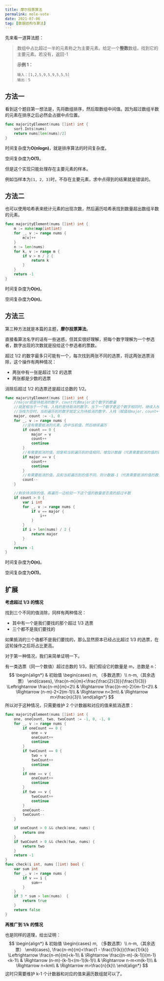 ```yaml
---
title: 摩尔投票算法
permalink: mole-vote
date: 2021-07-06
tag: [数据结构与算法]
---
```


先来看一道算法题：

> 数组中占比超过一半的元素称之为主要元素。给定一个**整数**数组，找到它的主要元素。若没有，返回-1
>
> **示例 1：**
>
> ```
> 输入：[1,2,5,9,5,9,5,5,5]
> 输出：5
> ```

<!--more-->

## 方法一

看到这个题目第一想法是，先将数组排序，然后取数组中间值。因为超过数组半数的元素在排序之后必然会占据中点位置。

```go
func majorityElement(nums []int) int {
    sort.Ints(nums)
    return nums[len(nums)/2]
}
```

时间复杂度为**O(nlogn)**，就是排序算法的时间复杂度。

空间复杂度为**O(1)**。

但是这个实现只能处理存在主要元素的样本。

例如当样本为`[1, 2, 3]`时，不存在主要元素，求中点得到的结果就是错误的。

## 方法二

也可以使用哈希表来统计元素的出现次数，然后遍历哈希表找到数量超出数组半数的元素。

```go
func majorityElement(nums []int) int {
    m := make(map[int]int)
    for _, v := range nums {
        m[v]++
    }
    n := len(nums)
    for k, v := range m {
        if v > n / 2 {
            return k
        }
    }
    return -1
}
```

时间复杂度为**O(n)**。

空间复杂度为**O(n)**。

## 方法三

第三种方法就是本篇的主题，**摩尔投票算法**。

直接看算法名字的话有一些迷惑，但其实很好理解，把每个数字理解为一个参选者，数字出现的次数就是投给这个参选者的票数。

超过 1/2 的数字最多只可能有一个，每次找到两张不同的选票，将这两张选票消除，这个操作有两种情况：

- 两张中有一张是超过 1/2 的选票
- 两张都是少数的选票

消除后超过 1/2 的选票还是超过总数的 1/2。

```go
func majorityElement(nums []int) int {
    //major就是待抵消的数字，count代表major这个数字的数量
    //就是相当于一个栈，入栈的是待抵消的数字，当下一个数字更这个数字相同时，继续入栈（count++），不同时则出栈（count--）
    //当栈为空时，当前遍历到的数字就定义为待抵消的数字，入栈（赋值给major，count++）
    major, count := -1, 0
    for _, v := range nums {
        //没有需要抵消的元素，选中当前值，然后继续遍历
        if count == 0 {
            major = v
            count++
            continue
        }
        //有需要抵消的值，但是和当前遍历到的值相同，增加计数器（代表需要抵消的值的数量+1）
        if major == v {
            count++
            continue
        }
        //有需要抵消的值，且和当前遍历到的值不同，则计数器-1（代表需要抵消的值的数量-1，major的值并不改变，在count减到0之后再遍历到新的值时才会改变）
        count--
    }

    //剩余待消除的值，再遍历一边校验一下这个值的数量是否真的超过半数
    if count > 0 {
        var i int 
        for _, v := range nums {
            if v == major {
                i++
            }
        }
        if i > len(nums) / 2 {
            return major
        }
    }
    return -1
}
```

时间复杂度为**O(n)**。

空间复杂度为**O(1)**。

## 扩展

**考虑超过 1/3 的情况**

找到三个不同的值消除，同样有两种情况：

- 其中有一个是我们要找的那个超过 1/3 选票
- 三个都不是我们要找的

如果抵消的三个值都不是我们要找的，那么显然原本已经占比超过 1/3 的选票，在这轮操作之后将占比更高。



对于第一种情况，我们来简单证明一下。

有一类选票（同一个数值）超过总数的 1/3，我们假设它的数量是 m，总数是 n：
$$
\begin{align*}
& 初始值 \begin{cases} m, （多数选票）\\ n-m,（其余选票） \end{cases}, \frac{n-m}{m}<\frac{\frac{2}{3}}{\frac{1}{3}} \Leftrightarrow \frac{n-m}{m}<2\\
& \Rightarrow \frac{(n-m)-2}{m-1}<2\\
& \Rightarrow (n-m)-2<2(m-1)\\
& \Rightarrow n<3m\\
& \Rightarrow m>\frac{n}{3}\\
\end{align*}
$$
所以对于这种情况，只需要维护 2 个计数器和对应的值来抵消选票：

```go
func majorityElement(nums []int) int {
	one, oneCount, two, twoCount := -1, 0, -1, 0
	for _, v := range nums {
		if oneCount == 0 {
			one = v
			oneCount++
			continue
		}
		if twoCount == 0 {
			two = v
			twoCount++
			continue
		}
		if one == v {
			oneCount++
			continue
		}
		if two == v {
			twoCount++
			continue
		}
		oneCount--
		twoCount--
	}

	if oneCount > 0 && check(one, nums) {
		return one
	}
	if twoCount > 0 && check(two, nums) {
		return two
	}
	return -1
}
func check(i int, nums []int) bool {
	var sum int
	for _, v := range nums {
		if v == i {
			sum++
		}
	}
	if 3 * sum > len(nums)  {
		return true
	}
	return false
}
```



**再推广到 1/k 的情况**

也是同样的道理，给出证明：
$$
\begin{align*}
& 初始值 \begin{cases} m, （多数选票）\\ n-m,（其余选票） \end{cases}, \frac{n-m}{m}<\frac{1 - \frac{1}{k}}{\frac{1}{k}} \Leftrightarrow \frac{n-m}{m}<k-1\\
& \Rightarrow \frac{(n-m)-(k-1)}{m-1}<k-1\\
& \Rightarrow (n-m)-(k-1)<(m-1)(k-1)\\
& \Rightarrow n-m<m(k-1)\\
& \Rightarrow n<km\\
& \Rightarrow m>\frac{n}{k}\\
\end{align*}
$$
这时只需要维护 k-1 个计数器和对应的值来遍历数组就可以了。
